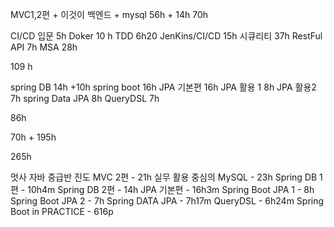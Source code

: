 MVC1,2편 + 이것이 백엔드 + mysql 
56h + 14h
70h

CI/CD 입문 
5h 
Doker 
10 h 
TDD 
6h20 
JenKins/CI/CD 
15h 
시큐리티 
37h 
RestFul API
7h 
MSA 
28h 

109 h

spring DB 
14h +10h
spring boot 
16h 
JPA 기본편 
16h 
JPA 활용 1 
8h 
JPA 활용2
7h 
spring Data JPA 
8h 
QueryDSL 
7h

86h 


70h + 195h 

265h 


멋사 자바 중급반 진도 
MVC 2편 - 21h 
실무 활용 중심의 MySQL - 23h
Spring DB 1편 - 10h4m
Spring DB 2편 - 14h
JPA 기본편 - 16h3m
Spring Boot JPA 1 - 8h 
Spring Boot JPA 2 - 7h
Spring DATA JPA - 7h17m
QueryDSL - 6h24m 
Spring Boot in PRACTICE - 616p 










